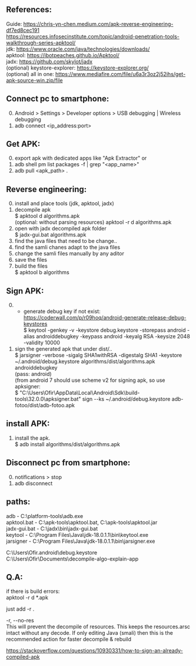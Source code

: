 References:  
-----------  
Guide:		https://chris-yn-chen.medium.com/apk-reverse-engineering-df7ed8cec191  
		https://resources.infosecinstitute.com/topic/android-penetration-tools-walkthrough-series-apktool/  
jdk:		https://www.oracle.com/java/technologies/downloads/  
apktool:	https://ibotpeaches.github.io/Apktool/  
jadx:		https://github.com/skylot/jadx  
(optional) keystore-explorer:	https://keystore-explorer.org/  
(optional) all in one: https://www.mediafire.com/file/u6a3r3oz2j52ihs/get-apk-source-win.zip/file  
  
Connect pc to smartphone:  
-----  
0. Android > Settings > Developer options > USB debugging | Wireless debugging
1. adb connect <ip_address:port>

Get APK:  
-----  
0. export apk with dedicated apps like "Apk Extractor"
or  
0. adb shell pm list packages -f | grep "<app_name>"
1. adb pull <apk_path> .

Reverse engineering:  
-----  
0. install and place tools (jdk, apktool, jadx)  
1. decompile apk  
	$ apktool d algorithms.apk  
	(optional: without parsing resources) apktool -r d algorithms.apk  
2. open with jadx decompiled apk folder  
	$ jadx-gui.bat algorithms.apk  
3. find the java files that need to be change..  
4. find the samli chanes adapt to the java files  
5. change the samli files manually by any aditor  
6. save the files  
7. build the files  
	$ apktool b algorithms  
  
Sign APK:  
-----  
0. * generate debug key if not exist:  
	https://coderwall.com/p/r09hoq/android-generate-release-debug-keystores  
	$ keytool -genkey -v -keystore debug.keystore -storepass android -alias androiddebugkey -keypass android -keyalg RSA -keysize 2048 -validity 10000  
1. sign the generated apk that under dist/..  
	$ jarsigner -verbose -sigalg SHA1withRSA -digestalg SHA1 -keystore ~/.android/debug.keystore algorithms/dist/algorithms.apk androiddebugkey  
	(pass: android)  
	(from android 7 should use scheme v2 for signing apk, so use apksigner:  
	$ "C:\Users\Ofir\AppData\Local\Android\Sdk\build-tools\32.0.0\apksigner.bat" sign --ks ~/.android/debug.keystore adb-fotoo/dist/adb-fotoo.apk   
	
install APK:  
-----  
1. install the apk.  
        $ adb install algorithms/dist/algorithms.apk  
  
Disconnect pc from smartphone:  
-----  
0. notifications > stop
1. adb disconnect
  
paths:  
------  
adb 			- C:\platform-tools\adb.exe  
apktool.bat  		- C:\apk-tools\apktool.bat, C:\apk-tools\apktool.jar  
jadx-gui.bat 		- C:\jadx\bin\jadx-gui.bat  
keytool 		- C:\Program Files\Java\jdk-18.0.1.1\bin\keytool.exe  
jarsigner 		- C:\Program Files\Java\jdk-18.0.1.1\bin\jarsigner.exe  

C:\Users\Ofir\.android\debug.keystore  
C:\Users\Ofir\Documents\decompile-algo-explain-app  
  
Q.A:  
------  
if there is build errors:  
apktool -r d *.apk  
  
just add -r .  
  
-r, --no-res  
This will prevent the decompile of resources. This keeps the resources.arsc intact without any decode. If only editing Java (smali) then this is the recommended action for faster decompile & rebuild  

https://stackoverflow.com/questions/10930331/how-to-sign-an-already-compiled-apk  
